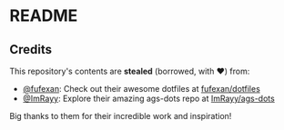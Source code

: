 # README

## Credits

This repository's contents are **stealed** (borrowed, with ❤️) from:  

- [@fufexan](https://github.com/fufexan/dotfiles): Check out their awesome dotfiles at [fufexan/dotfiles](https://github.com/fufexan/dotfiles)  
- [@ImRayy](https://github.com/ImRayy/ags-dots): Explore their amazing ags-dots repo at [ImRayy/ags-dots](https://github.com/ImRayy/ags-dots)  

Big thanks to them for their incredible work and inspiration!
